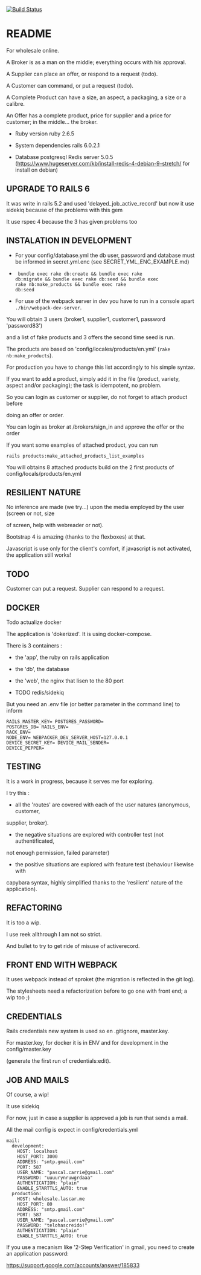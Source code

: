 [![Build Status](https://semaphoreci.com/api/v1/pascal/alphawholesale/branches/master/badge.svg)](https://semaphoreci.com/pascal/alphawholesale)

# README

For wholesale online.

A Broker is as a man on the middle; everything occurs with his approval.

A Supplier can place an offer, or respond to a request (todo).

A Customer can command, or put a request (todo).

A Complete Product can have a size, an aspect, a packaging, a size or a calibre.

An Offer has a complete product, price for supplier and a price for customer; in the middle... the broker.

* Ruby version
ruby 2.6.5

* System dependencies
rails 6.0.2.1

* Database
postgresql
Redis server 5.0.5 (https://www.hugeserver.com/kb/install-redis-4-debian-9-stretch/ for install on debian)

## UPGRADE TO RAILS 6

It was write in rails 5.2 and used 'delayed_job_active_record' but now it use sidekiq because of the problems with this gem

It use rspec 4 because the 3 has given problems too


## INSTALATION IN DEVELOPMENT

* For your config/database.yml the db user, password and database must be informed in secret.yml.enc (see SECRET_YML_ENC_EXAMPLE.md)

* <code> bundle exec rake db:create &&  bundle exec rake db:migrate && bundle exec rake db:seed &&  bundle exec rake nb:make_products && bundle exec rake db:seed</code>

* For use of the webpack server in dev you have to run in a console apart <code>./bin/webpack-dev-server</code>.

You will obtain 3 users (broker1, supplier1, customer1, password 'password83')

and a list of fake products and 3 offers the second time seed is run.

The products are based on 'config/locales/products/en.yml' (<code>rake nb:make_products</code>).

For production you have to change this list accordingly to his simple syntax.

If you want to add a product, simply add it in the file (product, variety, aspect and/or packaging);
the task is idempotent, no problem.

So you can login as customer or supplier, do not forget to attach product before

doing an offer or order.

You can login as broker at /brokers/sign_in and approve the offer or the order

If you want some examples of attached product, you can run

<code>rails products:make_attached_products_list_examples</code>

You will obtains 8 attached products build on the 2 first products of config/locals/products/en.yml

## RESILIENT NATURE

No inference are made (we try...) upon the media employed by the user (screen or not, size

of screen, help with webreader or not).

Bootstrap 4 is amazing (thanks to the flexboxes) at that.

Javascript is use only for the client's comfort, if javascript is not activated,
the application still works!

## TODO

Customer can put a request. Supplier can respond to a request.

## DOCKER

Todo actualize docker

The application is 'dokerized'. It is using docker-compose.

There is 3 containers :

* the 'app', the ruby on rails application

* the 'db', the database

* the 'web', the nginx that lisen to the 80 port

* TODO redis/sidekiq

But you need an .env file (or better parameter in the command line) to inform

<code>RAILS_MASTER_KEY=<long-hash>
POSTGRES_PASSWORD=<string>
POSTGRES_DB=<string>
RAILS_ENV=<development or production>
RACK_ENV=<development or production>
NODE_ENV=<development or production>
WEBPACKER_DEV_SERVER_HOST=127.0.0.1
DEVICE_SECRET_KEY=<very long hash>
DEVICE_MAIL_SENDER=<the mail sender>
DEVICE_PEPPER=<very long hash>
</code>

## TESTING

It is a work in progress, because it serves me for exploring.

I try this :

* all the 'routes' are covered with each of the user natures (anonymous, customer,

supplier, broker).

* the negative situations are explored with controller test (not authentificated,

not enough permission, failed parameter)

* the positive situations are explored with feature test (behaviour likewise with

capybara syntax, highly simplified thanks to the 'resilient' nature of the application).

## REFACTORING

It is too a wip.

I use reek allthrough I am not so strict.

And bullet to try to get ride of misuse of activerecord.

## FRONT END WITH WEBPACK

It uses webpack instead of sproket (the migration is reflected in the git log).

The stylesheets need a refactorization before to go one with front end; a wip too ;)

## CREDENTIALS

Rails credentials new system is used so en .gitignore, master.key.

For master.key, for docker it is in ENV and for development in the config/master.key

(generate the first run of credentials:edit).

## JOB AND MAILS

Of course, a wip!

It use sidekiq

For now, just in case a supplier is approved a job is run that sends a mail.

All the mail config is expect in config/credentials.yml

````
mail:                                                                           
  development:                                                                  
    HOST: localhost                                                             
    HOST_PORT: 3000                                                             
    ADDRESS: "smtp.gmail.com"                                                   
    PORT: 587                                                                   
    USER_NAME: "pascal.carrie@gmail.com"                                        
    PASSWORD: "uuuurynruwgrdaaa"                                                
    AUTHENTICATION: "plain"                                                     
    ENABLE_STARTTLS_AUTO: true                                                  
  production:                                                                   
    HOST: wholesale.lascar.me                                                   
    HOST_PORT: 80                                                               
    ADDRESS: "smtp.gmail.com"                                                   
    PORT: 587                                                                   
    USER_NAME: "pascal.carrie@gmail.com"                                        
    PASSWORD: "telohascreido!"                                                       
    AUTHENTICATION: "plain"                                                     
    ENABLE_STARTTLS_AUTO: true
````
If you use a mecanism like '2-Step Verification' in gmail, you need to create an application password:

https://support.google.com/accounts/answer/185833
